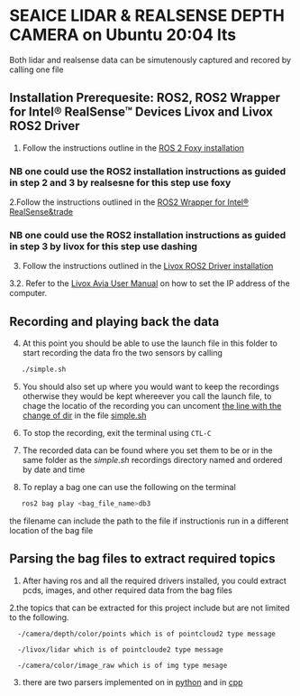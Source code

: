 # SEAICE LIDAR & REALSENSE DEPTH CAMERA on Ubuntu 20:04 lts
Both lidar and realsense data can be simutenously captured and recored by calling one file 

## Installation Prerequesite: ROS2, ROS2 Wrapper for Intel&reg; RealSense&trade; Devices Livox  and Livox ROS2 Driver

1. Follow the instructions outline in the [ROS 2 Foxy installation](https://docs.ros.org/en/foxy/Installation/Ubuntu-Install-Debians.html) 

### NB one could use the ROS2 installation instructions as guided in step 2 and 3 by realsesne for this step use foxy

2.Follow the instructions outlined in the [ROS2 Wrapper for Intel&reg; RealSense&trade](https://github.com/IntelRealSense/realsense-ros/blob/ros2-development/README.md)

### NB one could use the ROS2 installation instructions as guided in step 3 by livox for this step use dashing

3. Follow the instructions outlined in the [Livox ROS2 Driver installation](https://github.com/Livox-SDK/livox_ros2_driver)

3.2. Refer to the [Livox Avia User Manual](https://www.livoxtech.com/de/avia/downloads) on how to set the IP address of the computer.

## Recording and playing back the data 
4. At this point you should be able to use the launch file in this folder to start recording the data fro the two sensors by calling

```bash
   ./simple.sh
```
5. You should also set up where you would want to keep the recordings otherwise they would be kept whereever you call the launch file, to chage the locatio of the recording you can uncoment [the line with the change of dir](simple.sh?plain=1#L7) in the file [simple.sh](simple.sh)

6. To stop the recording, exit the terminal using `CTL-C`

7. The recorded data can be found where you set them to be or in the same folder as the *simple.sh* recordings directory named and ordered by date and time

8. To replay a bag one can use the following on the terminal
```bash
   ros2 bag play <bag_file_name>db3
```
the filename can include the path to the file if instructionis run in a different location of the bag file
## Parsing the bag files to extract required topics 

1. After having ros and all the required drivers installed, you could extract pcds, images, and other required data from the bag files

2.the topics that can be extracted for this project include but are not limited to the following. 


      -/camera/depth/color/points which is of pointcloud2 type message
      
      -/livox/lidar which is of pointcloude2 type message
      
      -/camera/color/image_raw which is of img type mesage
      
 3. there are two parsers implemented on in [python](python_pcd_extractor/extract_livox_data.py)  and in [cpp](launch_ws/ros2bag_file_parser)
    
